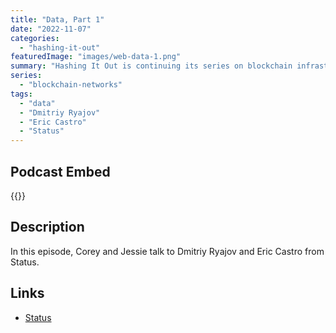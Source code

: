 ```yaml
---
title: "Data, Part 1"
date: "2022-11-07"
categories: 
  - "hashing-it-out"
featuredImage: "images/web-data-1.png"
summary: "Hashing It Out is continuing its series on blockchain infrastructure with the Data layer. In this episode, Corey and Jessie talk to Dmitriy Ryajov and Eric Castro from Status."
series:
  - "blockchain-networks"
tags:
  - "data" 
  - "Dmitriy Ryajov"
  - "Eric Castro"
  - "Status"
---
```


## Podcast Embed
{{<podcast-embed url="https://feeds.sounder.fm/6234/rss.xml">}} 

## Description
In this episode, Corey and Jessie talk to Dmitriy Ryajov and Eric Castro from Status.

## Links 
- [Status](https://status.im)
